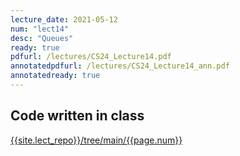 ```yaml
---
lecture_date: 2021-05-12
num: "lect14"
desc: "Queues"
ready: true
pdfurl: /lectures/CS24_Lecture14.pdf
annotatedpdfurl: /lectures/CS24_Lecture14_ann.pdf
annotatedready: true
---
```


## Code written in class

[{{site.lect_repo}}/tree/main/{{page.num}}]({{site.lect_repo}}/tree/main/{{page.num}})

